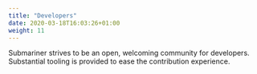 ```yaml
---
title: "Developers"
date: 2020-03-18T16:03:26+01:00
weight: 11
---
```


Submariner strives to be an open, welcoming community for developers.
Substantial tooling is provided to ease the contribution experience.
